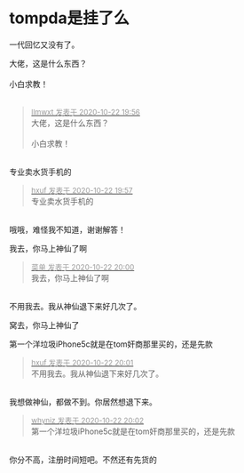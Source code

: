# tompda是挂了么


一代回忆又没有了。

大佬，这是什么东西？<br />
<br />
小白求教！<br />
<br />
<img src="static/image/smiley/default/lol.gif" smilieid="12" border="0" alt="" /><img src="static/image/smiley/default/lol.gif" smilieid="12" border="0" alt="" /><img src="static/image/smiley/default/lol.gif" smilieid="12" border="0" alt="" />

<div class="quote"><blockquote><font size="2"><a href="https://www.hostloc.com/forum.php?mod=redirect&amp;goto=findpost&amp;pid=9337718&amp;ptid=757332" target="_blank"><font color="#999999">llmwxt 发表于 2020-10-22 19:56</font></a></font><br />
大佬，这是什么东西？<br />
<br />
小白求教！</blockquote></div><br />
专业卖水货手机的

<div class="quote"><blockquote><font size="2"><a href="https://www.hostloc.com/forum.php?mod=redirect&amp;goto=findpost&amp;pid=9337730&amp;ptid=757332" target="_blank"><font color="#999999">hxuf 发表于 2020-10-22 19:57</font></a></font><br />
专业卖水货手机的</blockquote></div><br />
哦哦，难怪我不知道，谢谢解答！

我去，你马上神仙了啊

<div class="quote"><blockquote><font size="2"><a href="https://www.hostloc.com/forum.php?mod=redirect&amp;goto=findpost&amp;pid=9337746&amp;ptid=757332" target="_blank"><font color="#999999">菜单 发表于 2020-10-22 20:00</font></a></font><br />
我去，你马上神仙了啊</blockquote></div><br />
不用我去。我从神仙退下来好几次了。

窝去，你马上神仙了

第一个洋垃圾iPhone5c就是在tom奸商那里买的，还是先款

<div class="quote"><blockquote><font size="2"><a href="https://www.hostloc.com/forum.php?mod=redirect&amp;goto=findpost&amp;pid=9337749&amp;ptid=757332" target="_blank"><font color="#999999">hxuf 发表于 2020-10-22 20:01</font></a></font><br />
不用我去。我从神仙退下来好几次了。</blockquote></div><br />
我想做神仙，都做不到。你居然想退下来。

<div class="quote"><blockquote><font size="2"><a href="https://www.hostloc.com/forum.php?mod=redirect&amp;goto=findpost&amp;pid=9337757&amp;ptid=757332" target="_blank"><font color="#999999">whyniz 发表于 2020-10-22 20:02</font></a></font><br />
第一个洋垃圾iPhone5c就是在tom奸商那里买的，还是先款</blockquote></div><br />
你分不高，注册时间短吧。不然还有先货的<img src="static/image/smiley/default/lol.gif" smilieid="12" border="0" alt="" />
